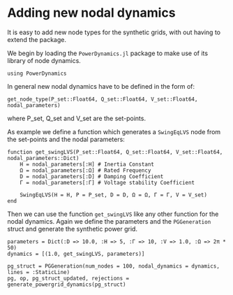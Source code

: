 
# Adding new nodal dynamics
It is easy to add new node types for the synthetic grids, with out having to extend the package.

We begin by loading the `PowerDynamics.jl` package to make use of its library of node dynamics.
```@julia
using PowerDynamics
```

In general new nodal dynamics have to be defined in the form of:

`get_node_type(P_set::Float64, Q_set::Float64, V_set::Float64, nodal_parameters)`

where P_set, Q_set and V_set are the set-points.

As example we define a function which generates a `SwingEqLVS` node from the set-points and the nodal parameters:
```@julia
function get_swingLVS(P_set::Float64, Q_set::Float64, V_set::Float64, nodal_parameters::Dict)
    H = nodal_parameters[:H] # Inertia Constant
    Ω = nodal_parameters[:Ω] # Rated Frequency
    D = nodal_parameters[:D] # Damping Coefficient
    Γ = nodal_parameters[:Γ] # Voltage stability Coefficient

    SwingEqLVS(H = H, P = P_set, D = D, Ω = Ω, Γ = Γ, V = V_set)
end
```

Then we can use the function `get_swingLVS` like any other function for the nodal dynamics. Again we define the parameters and the `PGGeneration` struct and generate the synthetic power grid.

```@julia
parameters = Dict(:D => 10.0, :H => 5, :Γ => 10, :V => 1.0, :Ω => 2π * 50)  
dynamics = [(1.0, get_swingLVS, parameters)]

pg_struct = PGGeneration(num_nodes = 100, nodal_dynamics = dynamics, lines = :StaticLine)
pg, op, pg_struct_updated, rejections = generate_powergrid_dynamics(pg_struct)
```